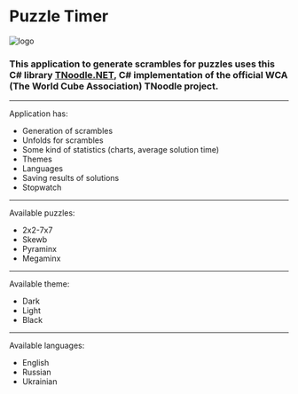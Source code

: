 # Puzzle Timer 
![logo](https://github.com/overflowed-stack/PuzzleTimer/blob/main/PuzzleTimer/Images/logo.ico)
### This application to generate scrambles for puzzles uses this C# library [TNoodle.NET](https://github.com/gaosui/TNoodle.NET), C# implementation of the official WCA (The World Cube Association) TNoodle project.
---
Application has:
* Generation of scrambles
* Unfolds for scrambles
* Some kind of statistics (charts, average solution time)
* Themes
* Languages
* Saving results of solutions
* Stopwatch
---
Available puzzles:
* 2x2-7x7
* Skewb
* Pyraminx
* Megaminx
---
Available theme:
* Dark
* Light
* Black
---
Available languages:
* English
* Russian
* Ukrainian
